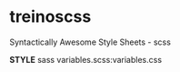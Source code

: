 # treinoscss
Syntactically Awesome Style Sheets - scss

****STYLE****
sass variables.scss:variables.css
